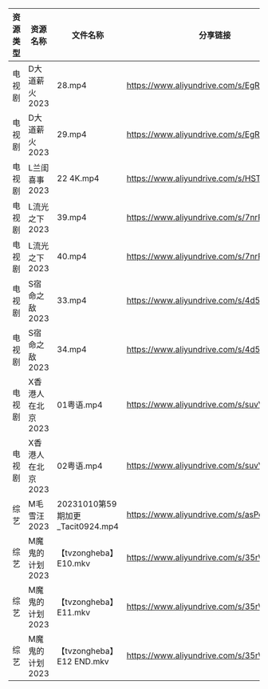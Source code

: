 | 资源类型 | 资源名称        | 文件名称                         | 分享链接                                      | 更新时间       |
| ---- | ----------- | ---------------------------- | ----------------------------------------- | ---------- |
| 电视剧  | D大道薪火2023   | 28.mp4                       | https://www.aliyundrive.com/s/EgRo2iJ1cNB | 2023-10-11 |
| 电视剧  | D大道薪火2023   | 29.mp4                       | https://www.aliyundrive.com/s/EgRo2iJ1cNB | 2023-10-11 |
| 电视剧  | L兰闺喜事2023   | 22 4K.mp4                    | https://www.aliyundrive.com/s/HSTGHiG6pDw | 2023-10-11 |
| 电视剧  | L流光之下2023   | 39.mp4                       | https://www.aliyundrive.com/s/7nrF9xgieoR | 2023-10-11 |
| 电视剧  | L流光之下2023   | 40.mp4                       | https://www.aliyundrive.com/s/7nrF9xgieoR | 2023-10-11 |
| 电视剧  | S宿命之敌2023   | 33.mp4                       | https://www.aliyundrive.com/s/4d5Stsg6Pgd | 2023-10-11 |
| 电视剧  | S宿命之敌2023   | 34.mp4                       | https://www.aliyundrive.com/s/4d5Stsg6Pgd | 2023-10-11 |
| 电视剧  | X香港人在北京2023 | 01粤语.mp4                     | https://www.aliyundrive.com/s/suvVXjuNbPu | 2023-10-11 |
| 电视剧  | X香港人在北京2023 | 02粤语.mp4                     | https://www.aliyundrive.com/s/suvVXjuNbPu | 2023-10-11 |
| 综艺   | M毛雪汪2023    | 20231010第59期加更_Tacit0924.mp4 | https://www.aliyundrive.com/s/asPqfgPRqAg | 2023-10-11 |
| 综艺   | M魔鬼的计划2023  | 【tvzongheba】E10.mkv          | https://www.aliyundrive.com/s/35rWGUmoZ3r | 2023-10-11 |
| 综艺   | M魔鬼的计划2023  | 【tvzongheba】E11.mkv          | https://www.aliyundrive.com/s/35rWGUmoZ3r | 2023-10-11 |
| 综艺   | M魔鬼的计划2023  | 【tvzongheba】E12 END.mkv      | https://www.aliyundrive.com/s/35rWGUmoZ3r | 2023-10-11 |
